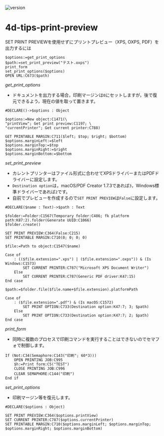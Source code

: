 ![version](https://img.shields.io/badge/version-19%2B-5682DF)

# 4d-tips-print-preview
SET PRINT PREVIEWを使用せずにプリントプレビュー（XPS, OXPS, PDF）を出力するには

```4d
$options:=get_print_options
$path:=set_print_preview("テスト.oxps")	
print_form
set_print_options($options)		
OPEN URL:C673($path)
```

*get_print_options*

* ドキュメントを出力する場合，印刷マージンは`0`にセットしますが，後で復元できるよう，現在の値を取って置きます。

```4d
#DECLARE()->$options : Object

$options:=New object:C1471(\
"printView"; Get print preview:C1197; \
"currentPrinter"; Get current printer:C788)

GET PRINTABLE MARGIN:C711($left; $top; $right; $bottom)
$options.marginLeft:=$left
$options.marginTop:=$top
$options.marginRight:=$right
$options.marginBottom:=$bottom
```

*set_print_preview*

* カレントプリンターはファイル形式に合わせてXPSドライバーまたはPDFドライバーに設定します。
* `Destination option`は，macOS/PDF Creator 1.7.3であれば`3`，Windows標準ドライバーであれば`2`です。
* 自前でプレビューを作成するので`SET PRINT PREVIEW`は`False`に設定します。

```4d
#DECLARE($name : Text)->$path : Text

$folder:=Folder:C1567(Temporary folder:C486; fk platform path:K87:2).folder(Generate UUID:C1066)
$folder.create()

SET PRINT PREVIEW:C364(False:C215)
SET PRINTABLE MARGIN:C710(0; 0; 0; 0)

$file:=Path to object:C1547($name)

Case of 
	: (($file.extension=".xps") | ($file.extension=".oxps")) & (Is Windows:C1573)
		SET CURRENT PRINTER:C787("Microsoft XPS Document Writer")
	Else 
		SET CURRENT PRINTER:C787(Generic PDF driver:K47:15)
End case 

$path:=$folder.file($file.name+$file.extension).platformPath

Case of 
	: ($file.extension=".pdf") & (Is macOS:C1572)
		SET PRINT OPTION:C733(Destination option:K47:7; 3; $path)
	Else 
		SET PRINT OPTION:C733(Destination option:K47:7; 2; $path)
End case 
```

*print_form*

* 同時に複数のプロセスで印刷コマンドを実行することはできないのでセマフォで制御します。

```4d
If (Not:C34(Semaphore:C143("印刷"; 60*3)))
	OPEN PRINTING JOB:C995
	$h:=Print form:C5("TEST")
	CLOSE PRINTING JOB:C996
	CLEAR SEMAPHORE:C144("印刷")
End if 
```

*set_print_options*

* 印刷マージン等を復元します。

```4d
#DECLARE($options : Object)

SET PRINT PREVIEW:C364($options.printView)
SET CURRENT PRINTER:C787($options.currentPrinter)
SET PRINTABLE MARGIN:C710($options.marginLeft; $options.marginTop; $options.marginRight; $options.marginBottom)
```
